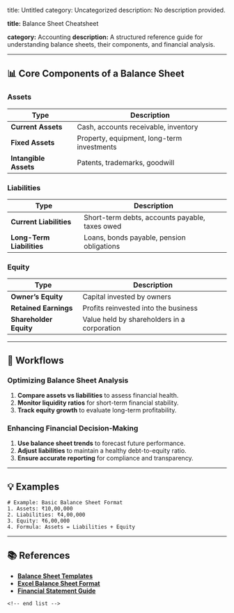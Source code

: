 title: Untitled
category: Uncategorized
description: No description provided.

**title:** Balance Sheet Cheatsheet

**category:** Accounting
**description:** A structured reference guide for understanding balance sheets, their components, and financial analysis.

---

## 📊 **Core Components of a Balance Sheet**

### **Assets**

| Type                        | Description                                |
| --------------------------- | ------------------------------------------ |
| **Current Assets**    | Cash, accounts receivable, inventory       |
| **Fixed Assets**      | Property, equipment, long-term investments |
| **Intangible Assets** | Patents, trademarks, goodwill              |

### **Liabilities**

| Type                            | Description                                    |
| ------------------------------- | ---------------------------------------------- |
| **Current Liabilities**   | Short-term debts, accounts payable, taxes owed |
| **Long-Term Liabilities** | Loans, bonds payable, pension obligations      |

### **Equity**

| Type                         | Description                                 |
| ---------------------------- | ------------------------------------------- |
| **Owner’s Equity**    | Capital invested by owners                  |
| **Retained Earnings**  | Profits reinvested into the business        |
| **Shareholder Equity** | Value held by shareholders in a corporation |

---

## 🔄 **Workflows**

### **Optimizing Balance Sheet Analysis**

1. **Compare assets vs liabilities** to assess financial health.
2. **Monitor liquidity ratios** for short-term financial stability.
3. **Track equity growth** to evaluate long-term profitability.

### **Enhancing Financial Decision-Making**

1. **Use balance sheet trends** to forecast future performance.
2. **Adjust liabilities** to maintain a healthy debt-to-equity ratio.
3. **Ensure accurate reporting** for compliance and transparency.

---

## 💡 **Examples**

```plaintext
# Example: Basic Balance Sheet Format
1. Assets: ₹10,00,000  
2. Liabilities: ₹4,00,000  
3. Equity: ₹6,00,000  
4. Formula: Assets = Liabilities + Equity  
```

---

## 📚 **References**

- **[Balance Sheet Templates](http://templatelab.com/balance-sheet-templates-examples/)**
- **[Excel Balance Sheet Format](https://www.excelstemplates.com/balance-sheet-template)**
- **[Financial Statement Guide](https://exceltmp.com/balance-sheet-template/)**

```
<!-- end list -->
```